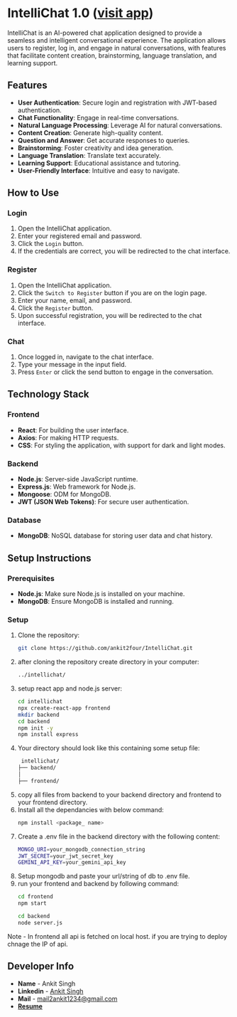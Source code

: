 # IntelliChat 1.0 ([visit app](https://intelli-chat-1-0-68aw.vercel.app/login))

IntelliChat is an AI-powered chat application designed to provide a seamless and intelligent conversational experience. The application allows users to register, log in, and engage in natural conversations, with features that facilitate content creation, brainstorming, language translation, and learning support.

## Features

- **User Authentication**: Secure login and registration with JWT-based authentication.
- **Chat Functionality**: Engage in real-time conversations.
- **Natural Language Processing**: Leverage AI for natural conversations.
- **Content Creation**: Generate high-quality content.
- **Question and Answer**: Get accurate responses to queries.
- **Brainstorming**: Foster creativity and idea generation.
- **Language Translation**: Translate text accurately.
- **Learning Support**: Educational assistance and tutoring.
- **User-Friendly Interface**: Intuitive and easy to navigate.

## How to Use

### Login
1. Open the IntelliChat application.
2. Enter your registered email and password.
3. Click the `Login` button.
4. If the credentials are correct, you will be redirected to the chat interface.

### Register
1. Open the IntelliChat application.
2. Click the `Switch to Register` button if you are on the login page.
3. Enter your name, email, and password.
4. Click the `Register` button.
5. Upon successful registration, you will be redirected to the chat interface.

### Chat
1. Once logged in, navigate to the chat interface.
2. Type your message in the input field.
3. Press `Enter` or click the send button to engage in the conversation.

## Technology Stack

### Frontend
- **React**: For building the user interface.
- **Axios**: For making HTTP requests.
- **CSS**: For styling the application, with support for dark and light modes.

### Backend
- **Node.js**: Server-side JavaScript runtime.
- **Express.js**: Web framework for Node.js.
- **Mongoose**: ODM for MongoDB.
- **JWT (JSON Web Tokens)**: For secure user authentication.

### Database
- **MongoDB**: NoSQL database for storing user data and chat history.

## Setup Instructions

### Prerequisites
- **Node.js**: Make sure Node.js is installed on your machine.
- **MongoDB**: Ensure MongoDB is installed and running.

###  Setup
1. Clone the repository:
   ```bash
   git clone https://github.com/ankit2four/IntelliChat.git
   ```
2. after cloning the repository create directory in your computer:
   ```bash
   ../intellichat/
   ```
3. setup react app and node.js server:
   ```bash
   cd intellichat
   npx create-react-app frontend
   mkdir backend
   cd backend
   npm init -y
   npm install express
   ```
4. Your directory should look like this containing some setup file:
   ```bash
    intellichat/
   ├── backend/
   │
   ├── frontend/
   
5. copy all files from backend to your backend directory and frontend to your frontend directory.
6. Install all the dependancies with below command:
   ```bash
   npm install <package_ name>
   ```
7. Create a .env file in the backend directory with the following content:
   ```bash
   MONGO_URI=your_mongodb_connection_string
   JWT_SECRET=your_jwt_secret_key
   GEMINI_API_KEY=your_gemini_api_key
   ```
8. Setup mongodb and paste your url/string of db to .env file.
9. run your frontend and backend by following command:
   ```bash
   cd frontend
   npm start
   ```
   ```bash
   cd backend
   node server.js
   ```
Note - In frontend all api is fetched on local host. if you are trying to deploy chnage the IP of api.
## Developer Info
  - **Name** - Ankit Singh
  - **Linkedin** - [Ankit Singh](https://www.linkedin.com/in/ankit-singh-638733243/)
  - **Mail** - mail2ankit1234@gmail.com
  - [**Resume**](https://github.com/ankit2four/IntelliChat/blob/main/frontend/src/cvAnkit1.pdf)
   
